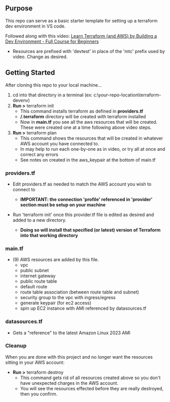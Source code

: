 ## Purpose

This repo can serve as a basic starter template for setting up a terraform dev environment in VS code.

Followed along with this video: [Learn Terraform (and AWS) by Building a Dev Environment - Full Course for Beginners](https://www.youtube.com/watch?v=iRaai1IBlB0)

- Resources are prefixed with 'devtest' in place of the 'mtc' prefix used by video. Change as desired.

## Getting Started

After cloning this repo to your local machine...

1) cd into that directory in a terminal (ex: c:\your-repo-location\terraform-devenv)
2) **Run >** terraform init
    - This command installs terraform as defined in **providers.tf**
    - **/.terraform** directory will be created with terraform installed
    - Now in **main.tf** you see all the aws resources that will be created. These were created one at a time following above video steps.
3) **Run >** terraform plan
    - This command shows the resources that will be created in whatever AWS account you have connected to.
    - In may help to run each one-by-one as in video, or try all at once and correct any errors
    - See notes on created in the aws_keypair at the bottom of main.tf


### providers.tf

- Edit providers.tf as needed to match the AWS account you wish to connect to  
  - **IMPORTANT: the connection 'profile' referenced in 'provider' section must be setup on your machine**

- Run 'terraform init' once this provider.tf file is edited as desired and added to a new directory.  
  - **Doing so will install that specified (or latest) version of Terraform into that working directory**

### main.tf

- (9) AWS resources are added by this file.
  - vpc 
  - public subnet
  - internet gateway
  - public route table
  - default route
  - route table association (between route table and subnet)
  - security group to the vpc with ingress/egress
  - generate keypair (for ec2 access)
  - spin up EC2 instance with AMI referenced by datasources.tf

### datasources.tf

- Gets a "reference" to the latest Amazon Linux 2023 AMI


### Cleanup

When you are done with this project and no longer want the resources sitting in your AWS account:

- **Run >** terraform destroy
  - This command gets rid of all resources created above so you don't have unexpected charges in the AWS account.
  - You will see the resources effected before they are really destroyed, then you confirm.

  
